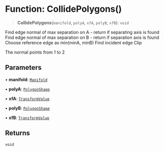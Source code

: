 # Function: CollidePolygons()

> **CollidePolygons**(`manifold`, `polyA`, `xfA`, `polyB`, `xfB`): `void`

Find edge normal of max separation on A - return if separating axis is found
Find edge normal of max separation on B - return if separation axis is found
Choose reference edge as min(minA, minB)
Find incident edge
Clip

The normal points from 1 to 2

## Parameters

• **manifold**: [`Manifold`](/api/classes/Manifold)

• **polyA**: [`PolygonShape`](/api/classes/PolygonShape)

• **xfA**: [`TransformValue`](/api/type-aliases/TransformValue)

• **polyB**: [`PolygonShape`](/api/classes/PolygonShape)

• **xfB**: [`TransformValue`](/api/type-aliases/TransformValue)

## Returns

`void`
